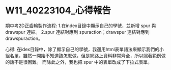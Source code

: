 # W11_40223104_心得報告

期中考2D正齒輪製作流程:
1.在index目錄中顯示自己的學號，並新增 spur 與 drawspur 連結。
2.spur 連結對應到 spuraction；drawspur 連結對應到 drawspuraction。

心得:
在idex目錄中，除了顯示自己的學號，我還用html表單語法來顯示我們的小組名單，雖然一開始不知道該怎麼做，但是網路上資料非常齊全，所以照著範例做的話不是很困難。
而除此之外，我也把 spur 中的表單改成了下拉式表單。
